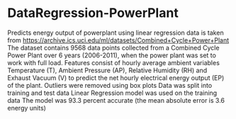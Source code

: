 # DataRegression-PowerPlant
Predicts energy output of powerplant using linear regression
data is taken from https://archive.ics.uci.edu/ml/datasets/Combined+Cycle+Power+Plant
The dataset contains 9568 data points collected from a Combined Cycle Power Plant over 6 years (2006-2011), when the power plant was set to work with full load. Features consist of hourly average ambient variables Temperature (T), Ambient Pressure (AP), Relative Humidity (RH) and Exhaust Vacuum (V) to predict the net hourly electrical energy output (EP) of the plant.
Outliers were removed using box plots
Data was split into training and test data 
Linear Regression model was used on the training data
The model was 93.3 percent accurate (the mean absolute error is 3.6 energy units)
